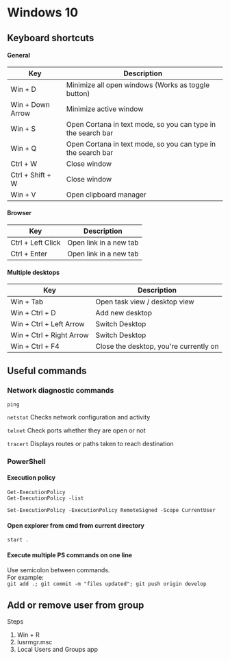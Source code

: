 # Windows 10

## Keyboard shortcuts
#### General
Key | Description 
-- | --
Win + D | Minimize all open windows (Works as toggle button)
Win + Down Arrow | Minimize active window
Win + S | Open Cortana in text mode, so you can type in the search bar
Win + Q | Open Cortana in text mode, so you can type in the search bar
Ctrl + W | Close window
Ctrl + Shift + W | Close window
Win + V | Open clipboard manager
#### Browser
Key | Description
-- | --
Ctrl + Left Click | Open link in a new tab
Ctrl + Enter | Open link in a new tab
#### Multiple desktops
Key | Description
-- | --
Win + Tab | Open task view / desktop view
Win + Ctrl + D | Add new desktop
Win + Ctrl + Left Arrow | Switch Desktop
Win + Ctrl + Right Arrow  | Switch Desktop
Win + Ctrl + F4 | Close the desktop, you're currently on

## Useful commands
### Network diagnostic commands
```ping```

```netstat```
Checks network configuration and activity

```telnet```
Check ports whether they are open or not

```tracert```
Displays routes or paths taken to reach destination

### PowerShell
#### Execution policy

```Get-ExecutionPolicy```\
```Get-ExecutionPolicy -list```

```Set-ExecutionPolicy -ExecutionPolicy RemoteSigned -Scope CurrentUser```

#### Open explorer from cmd from current directory
```start .```

#### Execute multiple PS commands on one line
Use semicolon between commands. \
For example: \
```git add .; git commit -m "files updated"; git push origin develop```

## Add or remove user from group
Steps
1. Win + R
2. lusrmgr.msc
3. Local Users and Groups app
